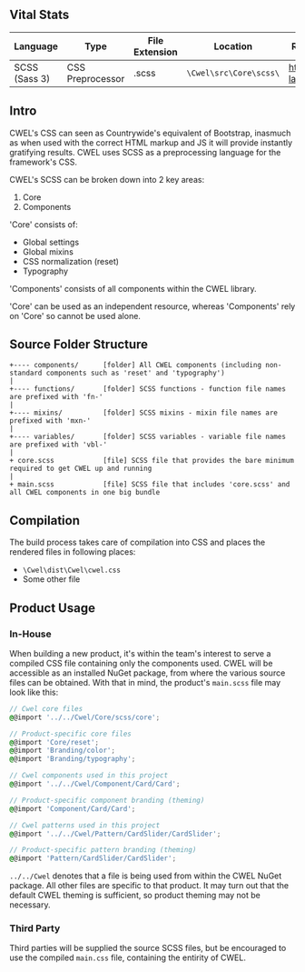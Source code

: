 ## Vital Stats

| Language      | Type             | File Extension | Location               | Reference             |
|---------------|------------------|----------------|------------------------|-----------------------|
| SCSS (Sass 3) | CSS Preprocessor | .scss          | `\Cwel\src\Core\scss\` | http://sass-lang.com/ |

## Intro

CWEL's CSS can seen as Countrywide's equivalent of Bootstrap, inasmuch as when used with the correct HTML markup and JS it will provide instantly gratifying results. CWEL uses SCSS as a preprocessing language for the framework's CSS.

CWEL's SCSS can be broken down into 2 key areas:

1. Core
2. Components

'Core' consists of:

- Global settings
- Global mixins
- CSS normalization (reset)
- Typography

'Components' consists of all components within the CWEL library.

'Core' can be used as an independent resource, whereas 'Components' rely on 'Core' so cannot be used alone.

## Source Folder Structure

```
+---- components/      [folder] All CWEL components (including non-standard components such as 'reset' and 'typography')
|
+---- functions/       [folder] SCSS functions - function file names are prefixed with 'fn-'
|
+---- mixins/          [folder] SCSS mixins - mixin file names are prefixed with 'mxn-'
|
+---- variables/       [folder] SCSS variables - variable file names are prefixed with 'vbl-'
|
+ core.scss            [file] SCSS file that provides the bare minimum required to get CWEL up and running
|
+ main.scss            [file] SCSS file that includes 'core.scss' and all CWEL components in one big bundle
```

## Compilation

The build process takes care of compilation into CSS and places the rendered files in following places:

- `\Cwel\dist\Cwel\cwel.css`
- Some other file

## Product Usage

### In-House

When building a new product, it's within the team's interest to serve a compiled CSS file containing only the components used. CWEL will be accessible as an installed NuGet package, from where the various source files can be obtained. With that in mind, the product's `main.scss` file may look like this:

``` scss
// Cwel core files
@@import '../../Cwel/Core/scss/core';

// Product-specific core files
@@import 'Core/reset';
@@import 'Branding/color';
@@import 'Branding/typography';

// Cwel components used in this project
@@import '../../Cwel/Component/Card/Card';

// Product-specific component branding (theming)
@@import 'Component/Card/Card';

// Cwel patterns used in this project
@@import '../../Cwel/Pattern/CardSlider/CardSlider';

// Product-specific pattern branding (theming)
@@import 'Pattern/CardSlider/CardSlider';
```

`../../Cwel` denotes that a file is being used from within the CWEL NuGet package. All other files are specific to that product. It may turn out that the default CWEL theming is sufficient, so product theming may not be necessary.

### Third Party

Third parties will be supplied the source SCSS files, but be encouraged to use the compiled `main.css` file, containing the entirity of CWEL.
